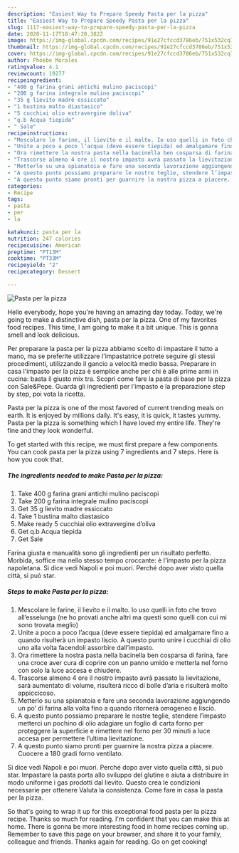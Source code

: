 ```yaml
---
description: "Easiest Way to Prepare Speedy Pasta per la pizza"
title: "Easiest Way to Prepare Speedy Pasta per la pizza"
slug: 1117-easiest-way-to-prepare-speedy-pasta-per-la-pizza
date: 2020-11-17T18:47:20.382Z
image: https://img-global.cpcdn.com/recipes/91e27cfccd3786eb/751x532cq70/pasta-per-la-pizza-recipe-main-photo.jpg
thumbnail: https://img-global.cpcdn.com/recipes/91e27cfccd3786eb/751x532cq70/pasta-per-la-pizza-recipe-main-photo.jpg
cover: https://img-global.cpcdn.com/recipes/91e27cfccd3786eb/751x532cq70/pasta-per-la-pizza-recipe-main-photo.jpg
author: Phoebe Morales
ratingvalue: 4.1
reviewcount: 19277
recipeingredient:
- "400 g farina grani antichi mulino paciscopi"
- "200 g farina integrale mulino paciscopi"
- "35 g lievito madre essiccato"
- "1 bustina malto diastasico"
- "5 cucchiai olio extravergine doliva"
- "q.b Acqua tiepida"
- " Sale"
recipeinstructions:
- "Mescolare le farine, il lievito e il malto. Io uso quelli in foto che trovo all’esselunga (ne ho provati anche altri ma questi sono quelli con cui mi sono trovata meglio)"
- "Unite a poco a poco l’acqua (deve essere tiepida) ed amalgamare fino a quando risulterà un impasto liscio. A questo punto unire i cucchiai di olio uno alla volta facendoli assorbire dall’impasto."
- "Ora rimettere la nostra pasta nella bacinella ben cosparsa di farina, fare una croce aver cura di coprire con un panno umido e metterla nel forno con solo la luce accesa e chiudere."
- "Trascorse almeno 4 ore il nostro impasto avrà passato la lievitazione, sarà aumentato di volume, risulterà ricco di bolle d’aria e risulterà molto appiccicoso."
- "Metterlo su una spianatoia e fare una seconda lavorazione aggiungendo un po’ di farina alla volta fino a quando ritornerà omogeneo e liscio."
- "A questo punto possiamo preparare le nostre teglie, stendere l’impasto metterci un pochino di olio adagiare un foglio di carta forno per proteggere la superficie e rimettere nel forno per 30 minuti a luce accesa per permettere l’ultima lievitazione."
- "A questo punto siamo pronti per guarnire la nostra pizza a piacere. Cuocere a 180 gradi forno ventilato."
categories:
- Recipe
tags:
- pasta
- per
- la

katakunci: pasta per la 
nutrition: 247 calories
recipecuisine: American
preptime: "PT13M"
cooktime: "PT33M"
recipeyield: "2"
recipecategory: Dessert

---
```



![Pasta per la pizza](https://img-global.cpcdn.com/recipes/91e27cfccd3786eb/751x532cq70/pasta-per-la-pizza-recipe-main-photo.jpg)

Hello everybody, hope you're having an amazing day today. Today, we're going to make a distinctive dish, pasta per la pizza. One of my favorites food recipes. This time, I am going to make it a bit unique. This is gonna smell and look delicious.

Per preparare la pasta per la pizza abbiamo scelto di impastare il tutto a mano, ma se preferite utilizzare l&#39;impastatrice potrete seguire gli stessi procedimenti, utilizzando il gancio a velocità medio bassa. Preparare in casa l&#39;impasto per la pizza è semplice anche per chi è alle prime armi in cucina: basta il giusto mix tra. Scopri come fare la pasta di base per la pizza con Sale&amp;Pepe. Guarda gli ingredienti per l&#39;impasto e la preparazione step by step, poi vota la ricetta.

Pasta per la pizza is one of the most favored of current trending meals on earth. It is enjoyed by millions daily. It's easy, it is quick, it tastes yummy. Pasta per la pizza is something which I have loved my entire life. They're fine and they look wonderful.


To get started with this recipe, we must first prepare a few components. You can cook pasta per la pizza using 7 ingredients and 7 steps. Here is how you cook that.

<!--inarticleads1-->

##### The ingredients needed to make Pasta per la pizza:

1. Take 400 g farina grani antichi mulino paciscopi
1. Take 200 g farina integrale mulino paciscopi
1. Get 35 g lievito madre essiccato
1. Take 1 bustina malto diastasico
1. Make ready 5 cucchiai olio extravergine d’oliva
1. Get q.b Acqua tiepida
1. Get  Sale


Farina giusta e manualità sono gli ingredienti per un risultato perfetto. Morbida, soffice ma nello stesso tempo croccante: è l&#39;impasto per la pizza napoletana. Si dice vedi Napoli e poi muori. Perché dopo aver visto quella città, si può star. 

<!--inarticleads2-->

##### Steps to make Pasta per la pizza:

1. Mescolare le farine, il lievito e il malto. Io uso quelli in foto che trovo all’esselunga (ne ho provati anche altri ma questi sono quelli con cui mi sono trovata meglio)
1. Unite a poco a poco l’acqua (deve essere tiepida) ed amalgamare fino a quando risulterà un impasto liscio. A questo punto unire i cucchiai di olio uno alla volta facendoli assorbire dall’impasto.
1. Ora rimettere la nostra pasta nella bacinella ben cosparsa di farina, fare una croce aver cura di coprire con un panno umido e metterla nel forno con solo la luce accesa e chiudere.
1. Trascorse almeno 4 ore il nostro impasto avrà passato la lievitazione, sarà aumentato di volume, risulterà ricco di bolle d’aria e risulterà molto appiccicoso.
1. Metterlo su una spianatoia e fare una seconda lavorazione aggiungendo un po’ di farina alla volta fino a quando ritornerà omogeneo e liscio.
1. A questo punto possiamo preparare le nostre teglie, stendere l’impasto metterci un pochino di olio adagiare un foglio di carta forno per proteggere la superficie e rimettere nel forno per 30 minuti a luce accesa per permettere l’ultima lievitazione.
1. A questo punto siamo pronti per guarnire la nostra pizza a piacere. Cuocere a 180 gradi forno ventilato.


Si dice vedi Napoli e poi muori. Perché dopo aver visto quella città, si può star. Impastare la pasta porta allo sviluppo del glutine e aiuta a distribuire in modo uniforme i gas prodotti dal lievito. Questo crea le condizioni necessarie per ottenere Valuta la consistenza. Come fare in casa la pasta per la pizza. 

So that's going to wrap it up for this exceptional food pasta per la pizza recipe. Thanks so much for reading. I'm confident that you can make this at home. There is gonna be more interesting food in home recipes coming up. Remember to save this page on your browser, and share it to your family, colleague and friends. Thanks again for reading. Go on get cooking!
